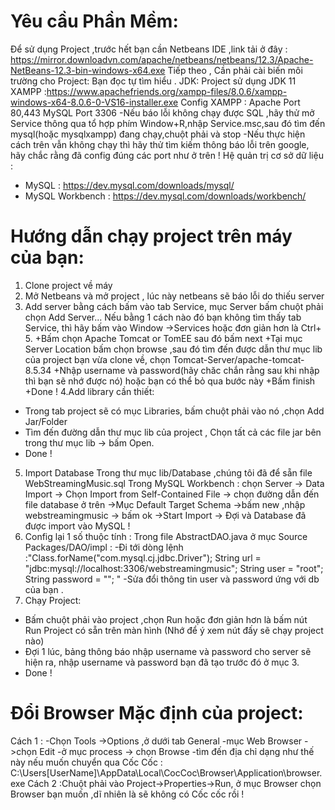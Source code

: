 # Yêu cầu Phần Mềm:
  Để sử dụng Project ,trước hết bạn cần Netbeans IDE ,link tải ở đây : 
    https://mirror.downloadvn.com/apache/netbeans/netbeans/12.3/Apache-NetBeans-12.3-bin-windows-x64.exe
  Tiếp theo , Cần phải cài biến môi trường cho Project: Bạn đọc tự tìm hiểu .
  JDK: Project sử dụng JDK 11 
  XAMPP :https://www.apachefriends.org/xampp-files/8.0.6/xampp-windows-x64-8.0.6-0-VS16-installer.exe
  Config XAMPP : Apache Port 80,443
                MySQL Port 3306
  -Nếu báo lỗi không chạy được SQL ,hãy thử mở Service thông qua tổ hợp phím Window+R,nhập Service.msc,sau đó tìm đến mysql(hoặc mysqlxampp) đang chạy,chuột phải và stop
  -Nếu thực hiện cách trên vẫn không chạy thì hãy thử tìm kiếm thông báo lỗi trên google, hãy chắc rằng đã config đúng các port như ở trên !
  Hệ quản trị cơ sở dữ liệu : 
  + MySQL : https://dev.mysql.com/downloads/mysql/
  + MySQL Workbench : https://dev.mysql.com/downloads/workbench/
# Hướng dẫn chạy project trên máy của bạn:
1. Clone project về máy
2. Mở Netbeans và mở project , lúc này netbeans sẽ báo lỗi do thiếu server
3. Add server bằng cách bấm vào tab Service, mục Server bấm chuột phải chọn Add Server...
Nếu bằng 1 cách nào đó bạn không tìm thấy tab Service, thì hãy bấm vào Window ->Services hoặc đơn giản hơn là Ctrl+ 5.
+Bấm chọn Apache Tomcat or TomEE sau đó bấm next
+Tại mục Server Location bấm chọn browse ,sau đó tìm đến được dẫn thư mục lib của project bạn vừa clone về, chọn Tomcat-Server/apache-tomcat-8.5.34
+Nhập username và password(hãy chăc chắn rằng sau khi nhập thì bạn sẽ nhớ được nó) hoặc bạn có thể bỏ qua bước này
+Bấm finish
+Done !
4.Add library cần thiết:
- Trong tab project sẽ có mục Libraries, bấm chuột phải vào nó ,chọn Add Jar/Folder
- Tìm đến đường dẫn thư mục lib của project , Chọn tất cả các file jar bên trong thư mục lib -> bấm Open.
- Done !
5. Import Database
  Trong thư mục lib/Database ,chúng tôi đã để sẵn file WebStreamingMusic.sql
  Trong MySQL Workbench : chọn Server -> Data Import -> Chọn Import from Self-Contained File -> chọn đường dẫn đến file database ở trên
  ->Mục Default Target Schema ->bấm new ,nhập webstreamingmusic -> bấm ok ->Start Import
  -> Đợi và Database đã được import vào MySQL !
6. Config lại 1 số thuộc tính :
  Trong file AbstractDAO.java ở mục Source Packages/DAO/impl :
    -Đi tới dòng lệnh :"Class.forName("com.mysql.cj.jdbc.Driver");
            String url = "jdbc:mysql://localhost:3306/webstreamingmusic";
            String user = "root";
            String password = ""; "
    -Sửa đổi thông tin user và password ứng với db của bạn .
7. Chạy Project:
- Bấm chuột phải vào project ,chọn Run hoặc đơn giản hơn là bấm nút Run Project có sẵn trên màn hình (Nhớ để ý xem nút đấy sẽ chạy project nào)
- Đợi 1 lúc, bảng thông báo nhập username và password cho server sẽ hiện ra, nhập username và password bạn đã tạo trước đó ở mục 3.
- Done !


# Đổi Browser Mặc định của project:
Cách 1 : -Chọn Tools ->Options ,ở dưới tab General 
-mục Web Browser ->chọn Edit
-ở mục process -> chọn Browse
-tìm đến địa chỉ dạng như thế này nếu muốn chuyển qua Cốc Cốc : C:\Users\[UserName]\AppData\Local\CocCoc\Browser\Application\browser.exe
Cách 2 :Chuột phải vào Project->Properties->Run, ở mục Browser chọn Browser bạn muốn ,dĩ nhiên là sẽ không có Cốc cốc rồi !
